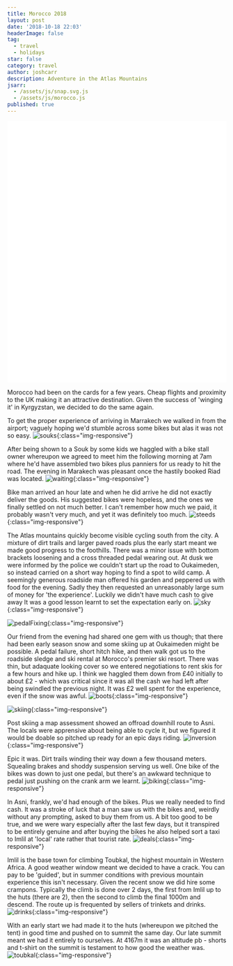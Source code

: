 ```yaml
---
title: Morocco 2018
layout: post
date: '2018-10-18 22:03'
headerImage: false
tag:
  - travel
  - holidays
star: false
category: travel
author: joshcarr
description: Adventure in the Atlas Mountains
jsarr:
  - /assets/js/snap.svg.js
  - /assets/js/morocco.js
published: true
---
```


<style>
.container {
  position: sticky;
  position: -webkit-sticky;
  top:0;
  background-color: white;
  z-index:10;
  height: 15vh;
  overflow: hidden;
}
</style>
<div class="container">
<svg id="someID" width="100%" height="100%" preserveAspectRatio="none" viewBox="0 0 600 150" ></svg>
</div>

<div markdown="1" class="contentCont" id="scroll">

Morocco had been on the cards for a few years. Cheap flights and proximity to the UK making it an attractive destination. Given the success of 'winging it' in Kyrgyzstan, we decided to do the same again.

To get the proper experience of arriving in Marrakech we walked in from the airport; vaguely hoping we'd stumble across some bikes but alas it was not so easy. 
![souks](/assets/images/morocco/souks.jpg){:class="img-responsive"}

After being shown to a Souk by some kids we haggled with a bike stall owner whereupon we agreed to meet him the following morning at 7am where he'd have assembled two bikes plus panniers for us ready to hit the road. The evening in Marakech was pleasant once the hastily booked Riad was located. 
![waiting](/assets/images/morocco/waiting.JPG){:class="img-responsive"}

Bike man arrived an hour late and when he did arrive he did not exactly deliver the goods. His suggested bikes were hopeless, and the ones we finally settled on not much better. I can't remember how much we paid, it probably wasn't very much, and yet it was definitely too much.
![steeds](/assets/images/morocco/steeds.JPG){:class="img-responsive"}

The Atlas mountains quickly become visible cycling south from the city. A mixture of dirt trails and larger paved roads plus the early start meant we made good progress to the foothills. There was a minor issue with bottom brackets loosening and a cross threaded pedal wearing out. At dusk we were informed by the police we couldn't start up the road to Oukaimeden, so instead carried on a short way hoping to find a spot to wild camp. A seemingly generous roadside man offered his garden and peppered us with food for the evening. Sadly they then requested an unreasonably large sum of money for 'the experience'. Luckily we didn't have much cash to give away It was a good lesson learnt to set the expectation early on. 
![sky](/assets/images/morocco/sky.jpg){:class="img-responsive"}

![pedalFixing](/assets/images/morocco/pedalFix.JPG){:class="img-responsive"}

Our friend from the evening had shared one gem with us though; that there had been early season snow and some skiing up at Oukaimeden might be possible. A pedal failure, short hitch hike, and then walk got us to the roadside sledge and ski rental at Morocco's premier ski resort. There was thin, but adaquate looking cover so we entered negotiations to rent skis for a few hours and hike up. I think we haggled them down from £40 initially to about £2 - which was critical since it was all the cash we had left after being swindled the previous night. It was £2 well spent for the experience, even if the snow was awful.
![boots](/assets/images/morocco/boots.jpg){:class="img-responsive"}

![skiing](/assets/images/morocco/skiing.jpg){:class="img-responsive"}

Post skiing a map assessment showed an offroad downhill route to Asni. The locals were apprensive about being able to cycle it, but we figured it would be doable so pitched up ready for an epic days riding.
![inversion](/assets/images/morocco/inversion.JPG){:class="img-responsive"}

Epic it was. Dirt trails winding their way down a few thousand meters. Squealing brakes and shoddy suspension serving us well. One bike of the bikes was down to just one pedal, but there's an awkward technique to pedal just pushing on the crank arm we learnt.
![biking](/assets/images/morocco/biking.jpg){:class="img-responsive"}

In Asni, frankly, we'd had enough of the bikes. Plus we really needed to find cash. It was a stroke of luck that a man saw us with the bikes and, weirdly without any prompting, asked to buy them from us. A bit too good to be true, and we were wary especially after the last few days, but it transpired to be entirely genuine and after buying the bikes he also helped sort a taxi to Imlil at 'local' rate rather that tourist rate.
![deals](/assets/images/morocco/deals.jpg){:class="img-responsive"}

Imlil is the base town for climbing Toubkal, the highest mountain in Western Africa. A good weather window meant we decided to have a crack. You can pay to be 'guided', but in summer conditions with previous mountain experience this isn't necessary. Given the recent snow we did hire some crampons. Typically the climb is done over 2 days, the first from Imlil up to the huts (there are 2), then the second to climb the final 1000m and descend. The route up is frequented by sellers of trinkets and drinks.
![drinks](/assets/images/morocco/drinks.jpg){:class="img-responsive"}

With an early start we had made it to the huts (whereupon we pitched the tent) in good time and pushed on to summit the same day. Our late summit meant we had it entirely to ourselves. At 4167m it was an altitude pb - shorts and t-shirt on the summit is testament to how good the weather was. 
![toubkal](/assets/images/morocco/toubkal.JPG){:class="img-responsive"}
</div>
